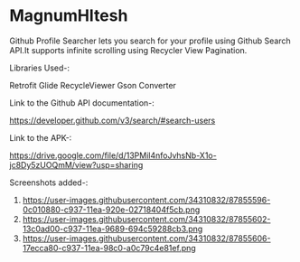 # MagnumHItesh
Github Profile Searcher lets you search for your profile using Github Search API.It supports infinite scrolling using Recycler View Pagination.

Libraries Used-:

Retrofit
Glide
RecycleViewer
Gson Converter

Link to the Github API documentation-:

https://developer.github.com/v3/search/#search-users

Link to the APK-:

https://drive.google.com/file/d/13PMil4nfoJvhsNb-X1o-jc8Dy5zUOQmM/view?usp=sharing


Screenshots added-:

1. https://user-images.githubusercontent.com/34310832/87855596-0c010880-c937-11ea-920e-02718404f5cb.png
2. https://user-images.githubusercontent.com/34310832/87855602-13c0ad00-c937-11ea-9689-694c59288cb3.png
3. https://user-images.githubusercontent.com/34310832/87855606-17ecca80-c937-11ea-98c0-a0c79c4e81ef.png
